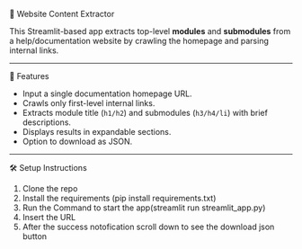 📘 Website Content Extractor

This Streamlit-based app extracts top-level **modules** and **submodules** from a help/documentation website by crawling the homepage and parsing internal links.

---

🚀 Features

- Input a single documentation homepage URL.
- Crawls only first-level internal links.
- Extracts module title (`h1/h2`) and submodules (`h3/h4/li`) with brief descriptions.
- Displays results in expandable sections.
- Option to download as JSON.

---

🛠️ Setup Instructions

1. Clone the repo
2. Install the requirements (pip install requirements.txt)
3. Run the Command to start the app(streamlit run streamlit_app.py)
4. Insert the URL
5. After the success notofication scroll down to see the download json button
